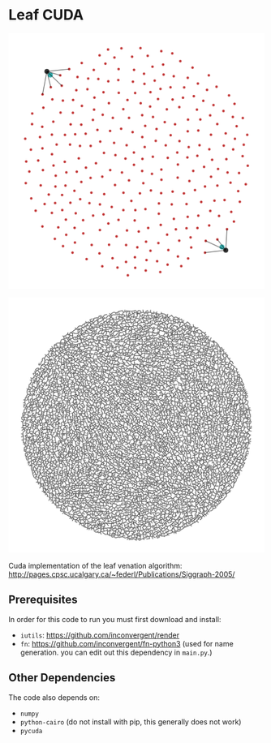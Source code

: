 # Leaf CUDA

![ani](/img/ani.gif?raw=true "ani")

![img](/img/img.png?raw=true "img")

Cuda implementation of the leaf venation algorithm:
http://pages.cpsc.ucalgary.ca/~federl/Publications/Siggraph-2005/


## Prerequisites

In order for this code to run you must first download and install:

*    `iutils`: https://github.com/inconvergent/render
*    `fn`: https://github.com/inconvergent/fn-python3 (used for name
     generation. you can edit out this dependency in `main.py`.)

## Other Dependencies

The code also depends on:

*    `numpy`
*    `python-cairo` (do not install with pip, this generally does not work)
*    `pycuda`


